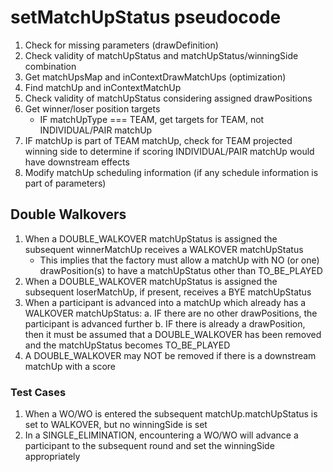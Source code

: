 # setMatchUpStatus pseudocode

1. Check for missing parameters (drawDefinition)
2. Check validity of matchUpStatus and matchUpStatus/winningSide combination
3. Get matchUpsMap and inContextDrawMatchUps (optimization)
4. Find matchUp and inContextMatchUp
5. Check validity of matchUpStatus considering assigned drawPositions
6. Get winner/loser position targets
   - IF matchUpType === TEAM, get targets for TEAM, not INDIVIDUAL/PAIR matchUp
7. IF matchUp is part of TEAM matchUp, check for TEAM projected winning side to determine if scoring INDIVIDUAL/PAIR matchUp would have downstream effects
8. Modify matchUp scheduling information (if any schedule information is part of parameters)

## Double Walkovers

1. When a DOUBLE_WALKOVER matchUpStatus is assigned the subsequent winnerMatchUp receives a WALKOVER matchUpStatus
   - This implies that the factory must allow a matchUp with NO (or one) drawPosition(s) to have a matchUpStatus other than TO_BE_PLAYED
2. When a DOUBLE_WALKOVER matchUpStatus is assigned the subsequent loserMatchUp, if present, receives a BYE matchUpStatus
3. When a participant is advanced into a matchUp which already has a WALKOVER matchUpStatus:
   a. IF there are no other drawPositions, the participant is advanced further
   b. IF there is already a drawPosition, then it must be assumed that a DOUBLE_WALKOVER has been removed and the matchUpStatus becomes TO_BE_PLAYED
4. A DOUBLE_WALKOVER may NOT be removed if there is a downstream matchUp with a score

### Test Cases

1. When a WO/WO is entered the subsequent matchUp.matchUpStatus is set to WALKOVER, but no winningSide is set
2. In a SINGLE_ELIMINATION, encountering a WO/WO will advance a participant to the subsequent round and set the winningSide appropriately
